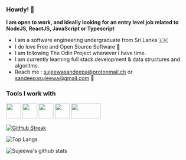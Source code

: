 ### Howdy! 👋

__I am open to work, and ideally looking for an entry level job related to NodeJS, ReactJS, JavaScript or Typescript__

- I am a software engineering undergraduate from Sri Lanka 🇱🇰
- I do love Free and Open Source Software 🐧
- I am following The Odin Project whenever I have time.
- I am currently learning full stack development & data structures and algoritms.
- Reach me : sujeewasandeepa@protonmail.ch
  or sandeepasujeewa@gmail.com 📧

### Tools I work with
<p>
  <img src="https://user-images.githubusercontent.com/69723438/146676150-33fca9b7-0ca9-4839-a4ef-ac11f41b02b4.png" width="40" height="40" target="_blank"/>
  <img src="https://user-images.githubusercontent.com/69723438/146676151-80f11727-2262-45dd-a852-23b9beaa12d4.jpg" width="40" height="40" target="_blank"/>
  <img src="https://user-images.githubusercontent.com/69723438/146676153-8bc74fc5-8213-4742-bf7f-52dd6ec46402.jpg" width="40" height="40" target="_blank"/>
  <img src="https://user-images.githubusercontent.com/69723438/146676154-80eaab8b-8640-48ae-9a37-04c18e9992f5.png" width="40" height="40" target="_blank"/>
  <img src="https://user-images.githubusercontent.com/69723438/146676525-a75394e5-3c5e-497c-a43f-2411584b402c.jpg" width="80" height="40" target="_blank"/>


</p>

[![GitHub Streak](https://github-readme-streak-stats.herokuapp.com?user=sujeewasandeepa&theme=react&hide_border=true)](https://git.io/streak-stats)

![Top Langs](https://github-readme-stats.vercel.app/api/top-langs/?username=sujeewasandeepa&layout=compact)

![Sujeewa's github stats](https://github-readme-stats.vercel.app/api?username=sujeewasandeepa&show_icons=true)
<br>



<!--
**sujeewasandeepa/sujeewasandeepa** is a ✨ _special_ ✨ repository because its `README.md` (this file) appears on your GitHub profile.

Here are some ideas to get you started:

- 🔭 I’m currently working on ...
- 🌱 I’m currently learning ...
- 👯 I’m looking to collaborate on ...
- 🤔 I’m looking for help with ...
- 💬 Ask me about ...
- 📫 How to reach me: ...
- 😄 Pronouns: ...
- ⚡ Fun fact: ...
-->
